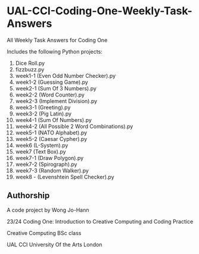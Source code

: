 # UAL-CCI-Coding-One-Weekly-Task-Answers
All Weekly Task Answers for Coding One

Includes the following Python projects:

1) Dice Roll.py
2) fizzbuzz.py
3) week1-1 (Even Odd Number Checker).py
4) week1-2 (Guessing Game).py
5) week2-1 (Sum Of 3 Numbers).py
6) week2-2 (Word Counter).py
7) week2-3 (Implement Division).py
8) week3-1 (Greeting).py
9) week3-2 (Pig Latin).py
10) week4-1 (Sum Of Numbers).py
11) week4-2 (All Possible 2 Word Combinations).py
12) week5-1 (NATO Alphabet).py
13) week5-2 (Caesar Cypher).py
14) week6 (L-System).py
15) week7 (Text Box).py
16) week7-1 (Draw Polygon).py
17) week7-2 (Spirograph).py
18) week7-3 (Random Walker).py
19) week8 - (Levenshtein Spell Checker).py

## Authorship
A code project by Wong Jo-Hann

23/24 Coding One: Introduction to Creative Computing and Coding Practice

Creative Computing BSc class

UAL CCI University Of the Arts London

